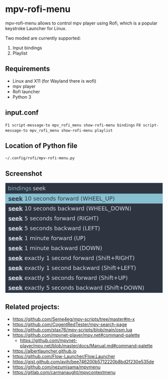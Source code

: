 
# mpv-rofi-menu

mpv-rofi-menu allows to control mpv player using Rofi, which is a popular keystroke Launcher for Linux.

Two moded are currently supported:

1. Input bindings
2. Playlist

## Requirements

- Linux and X11 (for Wayland there is wofi)
- mpv player
- Rofi launcher
- Python 3

## input.conf

`F1 script-message-to mpv_rofi_menu show-rofi-menu bindings`
`F8 script-message-to mpv_rofi_menu show-rofi-menu playlist`

## Location of Python file

`~/.config/rofi/mpv-rofi-menu.py`

## Screenshot

![screenshot](screenshot.png)

## Related projects:

- https://github.com/Seme4eg/mpv-scripts/tree/master#m-x
- https://github.com/CogentRedTester/mpv-search-page
- https://github.com/stax76/mpv-scripts/blob/main/osm.lua
- https://github.com/mpvnet-player/mpv.net#command-palette
  - https://github.com/mpvnet-player/mpv.net/blob/master/docs/Manual.md#command-palette
- https://albertlauncher.github.io
- https://github.com/Flow-Launcher/Flow.Launcher
- https://gist.github.com/avih/bee746200b5712220b8bd2f230e535de
- https://github.com/nezumisama/mpvmenu
- https://gitlab.com/carmanaught/mpvcontextmenu
